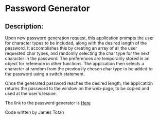 # Password Generator

## Description:

Upon new password generation request, this application prompts the user for character types to be included, along with the desired length of the password. It accomplishes this by creating an array of all the user requested char types, and randomly selecting the char type for the next character in the password. The preferences are temporarily stored in an object for reference in other functions. The application then selects a character at random from the previously chosen char type to be added to the password using a switch statement.

Once the generated password reaches the desired length, the application returns the password to the window on the web-page, to be copied and used at the user's lesiure.

The link to the password generator is [Here](https://jtwob.github.io/Password_Generator/)

Code written by James Totah

